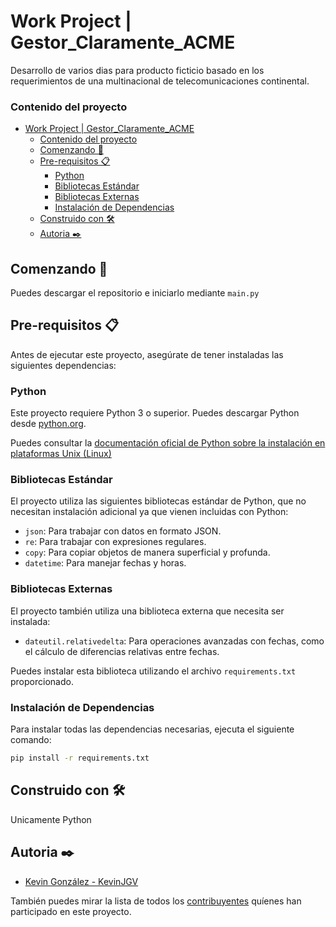 # Work Project | Gestor_Claramente_ACME

Desarrollo de varios dias para producto ficticio basado en los requerimientos de una multinacional de telecomunicaciones continental.

### Contenido del proyecto

- [Work Project | Gestor\_Claramente\_ACME](#work-project--gestor_claramente_acme)
    - [Contenido del proyecto](#contenido-del-proyecto)
  - [Comenzando 🚀](#comenzando-)
  - [Pre-requisitos 📋](#pre-requisitos-)
    - [Python](#python)
    - [Bibliotecas Estándar](#bibliotecas-estándar)
    - [Bibliotecas Externas](#bibliotecas-externas)
    - [Instalación de Dependencias](#instalación-de-dependencias)
  - [Construido con 🛠️](#construido-con-️)
  - [Autoria ✒️](#autoria-️)

## Comenzando 🚀

Puedes descargar el repositorio e iniciarlo mediante `main.py`

## Pre-requisitos 📋

Antes de ejecutar este proyecto, asegúrate de tener instaladas las siguientes dependencias:

### Python

Este proyecto requiere Python 3 o superior. Puedes descargar Python desde [python.org](https://www.python.org/downloads/).

Puedes consultar la [documentación oficial de Python sobre la instalación en plataformas Unix (Linux)](https://docs.python.org/3/using/unix.html)

### Bibliotecas Estándar

El proyecto utiliza las siguientes bibliotecas estándar de Python, que no necesitan instalación adicional ya que vienen incluidas con Python:

- `json`: Para trabajar con datos en formato JSON.
- `re`: Para trabajar con expresiones regulares.
- `copy`: Para copiar objetos de manera superficial y profunda.
- `datetime`: Para manejar fechas y horas.

### Bibliotecas Externas

El proyecto también utiliza una biblioteca externa que necesita ser instalada:

- `dateutil.relativedelta`: Para operaciones avanzadas con fechas, como el cálculo de diferencias relativas entre fechas.

Puedes instalar esta biblioteca utilizando el archivo `requirements.txt` proporcionado.

### Instalación de Dependencias

Para instalar todas las dependencias necesarias, ejecuta el siguiente comando:

```sh
pip install -r requirements.txt
```

## Construido con 🛠️

Unicamente Python 

## Autoria ✒️

* [Kevin González - KevinJGV](https://github.com/KevinJGV)

También puedes mirar la lista de todos los [contribuyentes](https://github.com/your/project/contributors) quíenes han participado en este proyecto.